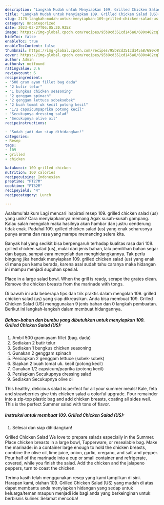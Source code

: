 ```yaml
---
description: "Langkah Mudah untuk Menyiapkan 109. Grilled Chicken Salad (US){ yang Enak"
title: "Langkah Mudah untuk Menyiapkan 109. Grilled Chicken Salad (US){ yang Enak"
slug: 2178-langkah-mudah-untuk-menyiapkan-109-grilled-chicken-salad-us-yang-enak
category: Uncategorized
date: 2023-02-27T06:05:20.935Z
image: https://img-global.cpcdn.com/recipes/95b8cd351cd145a8/680x482cq70/109-grilled-chicken-salad-us-foto-resep-utama.jpg
hideToc: false
enableToc: true
enableTocContent: false
thumbnail: https://img-global.cpcdn.com/recipes/95b8cd351cd145a8/680x482cq70/109-grilled-chicken-salad-us-foto-resep-utama.jpg
cover: https://img-global.cpcdn.com/recipes/95b8cd351cd145a8/680x482cq70/109-grilled-chicken-salad-us-foto-resep-utama.jpg
author: Admin
authorAv: notfound
ratingvalue: 3.6
reviewcount: 6
recipeingredient:
- "500 gram ayam fillet bag dada"
- "2 butir telur"
- "1 bungkus chicken seasoning"
- "2 genggam spinach"
- "2 genggam lettuce sobeksobek"
- "2 buah tomat uk kecil potong kecil"
- "1/2 capsicumpaprika potong kecil"
- "Secukupnya dressing salad"
- "Secukupnya olive oil"
recipeinstructions:

- "Sudah jadi dan siap dihidangkan!"
categories:
- Resep
tags:
- 109
- grilled
- chicken

katakunci: 109 grilled chicken 
nutrition: 160 calories
recipecuisine: Indonesian
preptime: "PT27M"
cooktime: "PT32M"
recipeyield: "4"
recipecategory: Lunch

---
```



Asalamu'alaikum Lagi mencari inspirasi resep 109. grilled chicken salad (us) yang unik? Cara menyiapkannya memang Agak susah-susah gampang. Kalau salah mengolah maka hasilnya akan hambar dan justru cenderung tidak enak. Padahal 109. grilled chicken salad (us) yang enak seharusnya punya aroma dan rasa yang mampu memancing selera kita.


Banyak hal yang sedikit bisa berpengaruh terhadap kualitas rasa dari 109. grilled chicken salad (us), mulai dari jenis bahan, lalu pemilihan bahan segar dan bagus, sampai cara mengolah dan menghidangkannya. Tak perlu bingung jika hendak menyiapkan 109. grilled chicken salad (us) yang enak di mana pun kamu berada, karena asal sudah tahu caranya maka hidangan ini mampu menjadi suguhan spesial.

Place in a large salad bowl. When the grill is ready, scrape the grates clean. Remove the chicken breasts from the marinade with tongs.


Di bawah ini ada beberapa tips dan trik praktis dalam mengolah 109. grilled chicken salad (us) yang siap dikreasikan. Anda bisa membuat 109. Grilled Chicken Salad (US) menggunakan 9 jenis bahan dan 0 langkah pembuatan. Berikut ini langkah-langkah dalam membuat hidangannya.

<!--inarticleads1-->

##### Bahan-bahan dan bumbu yang dibutuhkan untuk menyiapkan 109. Grilled Chicken Salad (US):

1. Ambil 500 gram ayam fillet (bag. dada)
1. Sediakan 2 butir telur
1. Sediakan 1 bungkus chicken seasoning
1. Gunakan 2 genggam spinach
1. Persiapkan 2 genggam lettuce (sobek-sobek)
1. Siapkan 2 buah tomat uk. kecil (potong kecil)
1. Gunakan 1/2 capsicum/paprika (potong kecil)
1. Persiapkan Secukupnya dressing salad
1. Sediakan Secukupnya olive oil


This healthy, delicious salad is perfect for all your summer meals! Kale, feta and strawberries give this chicken salad a colorful upgrade. Pour remainder into a zip-top plastic bag and add chicken breasts, coating all sides well. This is the perfect Summer salad with tons of flavor. 

<!--inarticleads2-->

##### Instruksi untuk membuat 109. Grilled Chicken Salad (US):


1. Selesai dan siap dihidangkan!

Grilled Chicken Salad We love to prepare salads especially in the Summer. Place chicken breasts in a large bowl, Tupperware, or resealable bag. Make the marinade: in a container large enough to hold the chicken breasts, combine the olive oil, lime juice, onion, garlic, oregano, and salt and pepper. Pour half of the marinade into a cup or small container and refrigerate, covered, while you finish the salad. Add the chicken and the jalapeno peppers, turn to coast the chicken. 

Terima kasih telah menggunakan resep yang kami tampilkan di sini. Harapan kami, olahan 109. Grilled Chicken Salad (US) yang mudah di atas dapat membantu anda menyiapkan hidangan yang sedap untuk keluarga/teman maupun menjadi ide bagi anda yang berkeinginan untuk berbisnis kuliner. Selamat mencoba!
